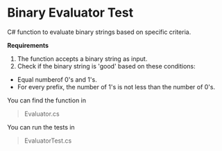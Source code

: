 # Binary Evaluator Test
C# function to evaluate binary strings based on specific criteria.

**Requirements**

 1. The function accepts a binary string as input. 
 2. Check if the binary string is 'good' based on these conditions:
 
 - Equal numberof 0's and 1's. 
 - For every prefix, the number of 1's is not less than the number of 0's.

You can find the function in

> Evaluator.cs

You can run the tests in

> EvaluatorTest.cs
